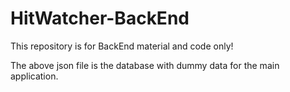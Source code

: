 # HitWatcher-BackEnd
This repository is for BackEnd material and code only!

The above json file is the database with dummy data for the main application.
